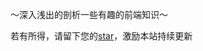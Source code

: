 ～深入浅出的剖析一些有趣的前端知识～

若有所得，请留下您的[star](https://github.com/zhenmang/day-day-up/blob/master/SUMMARY.md)，激励本站持续更新

